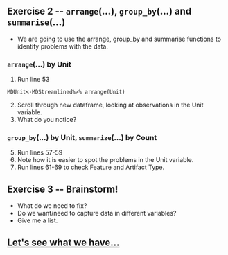 ## Exercise 2 -- `arrange`(...), `group_by`(...) and `summarise`(...)

* We are going to use the arrange, group_by and summarise functions to identify problems with the data.

### `arrange`(...) by Unit
1. Run line 53
```
MDUnit<-MDStreamlined%>% arrange(Unit)
```
2. Scroll through new dataframe, looking at observations in the Unit variable.
3. What do you notice?

### `group_by`(...) by Unit, `summarize`(...) by Count
5. Run lines 57-59
6. Note how it is easier to spot the problems in the Unit variable.
7. Run lines 61-69 to check Feature and Artifact Type.

## Exercise 3 -- Brainstorm! 

* What do we need to fix?
* Do we want/need to capture data in different variables?
* Give me a list.

## [Let's see what we have...](https://github.com/DAACS-Research-Consortium/DAACS-Open-Academy/FSS2021/Workshop4/Part_VI.md)

